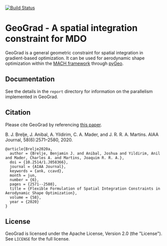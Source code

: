 
[![Build Status](https://dev.azure.com/mdolab/Public/_apis/build/status/mdolab.geograd?repoName=mdolab%2Fgeograd&branchName=main)](https://dev.azure.com/mdolab/Public/_build/latest?definitionId=47&repoName=mdolab%2Fgeograd&branchName=main)

# GeoGrad - A spatial integration constraint for MDO 
GeoGrad is a general geometric constraint for spatial integration in gradient-based optimization.
It can be used for aerodynamic shape optimization within the [MACH framework](https://github.com/mdolab/MACH-Aero) through [pyGeo](https://github.com/mdolab/pygeo).

## Documentation
See the details in the `report` directory for information on the parallelism implemented in GeoGrad. 

## Citation
Please cite GeoGrad by referencing [this paper](http://www.umich.edu/~mdolaboratory/pdf/Brelje2020a.pdf).

B. J. Brelje, J. Anibal, A. Yildirim, C. A. Mader, and J. R. R. A. Martins. AIAA Journal, 58(6):2571–2580, 2020.
```
@article{Brelje2020a,
  author = {Brelje, Benjamin J. and Anibal, Joshua and Yildirim, Anil and Mader, Charles A. and Martins, Joaquim R. R. A.},
  doi = {10.2514/1.J058366},
  journal = {AIAA Journal},
  keywords = {ank, ccavd},
  month = jun,
  number = {6},
  pages = {2571--2580},
  title = {Flexible Formulation of Spatial Integration Constraints in Aerodynamic Shape Optimization},
  volume = {58},
  year = {2020}
}
```

## License
GeoGrad is licensed under the Apache License, Version 2.0 (the "License"). See `LICENSE` for the full license.
